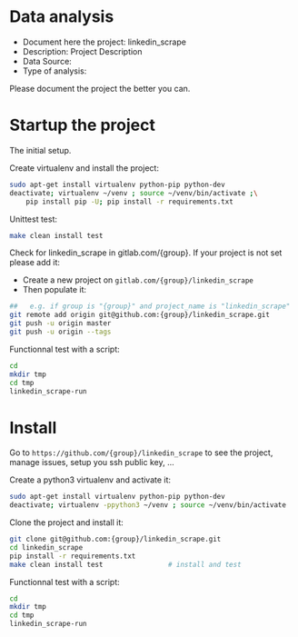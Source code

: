 # Data analysis
- Document here the project: linkedin_scrape
- Description: Project Description
- Data Source:
- Type of analysis:

Please document the project the better you can.

# Startup the project

The initial setup.

Create virtualenv and install the project:
```bash
sudo apt-get install virtualenv python-pip python-dev
deactivate; virtualenv ~/venv ; source ~/venv/bin/activate ;\
    pip install pip -U; pip install -r requirements.txt
```

Unittest test:
```bash
make clean install test
```

Check for linkedin_scrape in gitlab.com/{group}.
If your project is not set please add it:

- Create a new project on `gitlab.com/{group}/linkedin_scrape`
- Then populate it:

```bash
##   e.g. if group is "{group}" and project_name is "linkedin_scrape"
git remote add origin git@github.com:{group}/linkedin_scrape.git
git push -u origin master
git push -u origin --tags
```

Functionnal test with a script:

```bash
cd
mkdir tmp
cd tmp
linkedin_scrape-run
```

# Install

Go to `https://github.com/{group}/linkedin_scrape` to see the project, manage issues,
setup you ssh public key, ...

Create a python3 virtualenv and activate it:

```bash
sudo apt-get install virtualenv python-pip python-dev
deactivate; virtualenv -ppython3 ~/venv ; source ~/venv/bin/activate
```

Clone the project and install it:

```bash
git clone git@github.com:{group}/linkedin_scrape.git
cd linkedin_scrape
pip install -r requirements.txt
make clean install test                # install and test
```
Functionnal test with a script:

```bash
cd
mkdir tmp
cd tmp
linkedin_scrape-run
```
